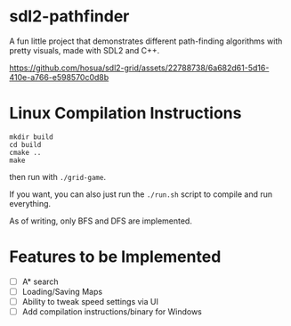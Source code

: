 # sdl2-pathfinder

A fun little project that demonstrates different path-finding algorithms with pretty visuals, made with SDL2 and C++.

https://github.com/hosua/sdl2-grid/assets/22788738/6a682d61-5d16-410e-a766-e598570c0d8b

# Linux Compilation Instructions
```
mkdir build
cd build
cmake ..
make
```
then run with `./grid-game`.

If you want, you can also just run the `./run.sh` script to compile and run everything.

As of writing, only BFS and DFS are implemented.

# Features to be Implemented
- [ ] A* search 
- [ ] Loading/Saving Maps
- [ ] Ability to tweak speed settings via UI
- [ ] Add compilation instructions/binary for Windows
